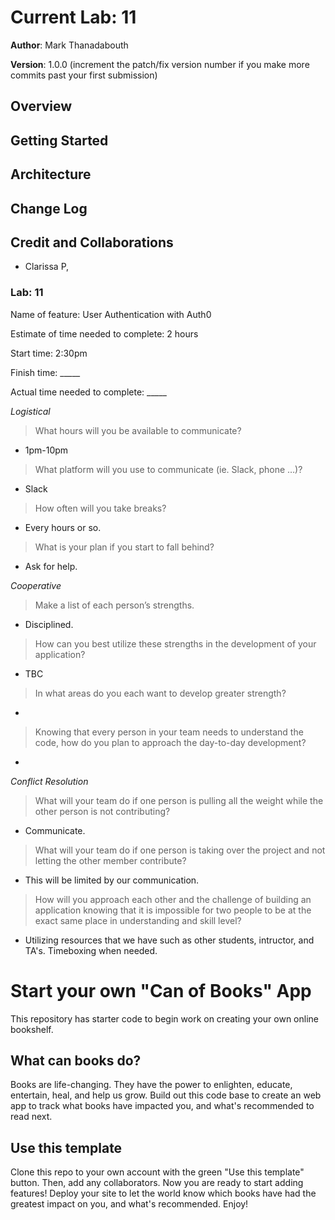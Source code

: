 # Current Lab: 11

**Author**: Mark Thanadabouth

**Version**: 1.0.0 (increment the patch/fix version number if you make more commits past your first submission)

## Overview
<!-- Provide a high level overview of what this application is and why you are building it, beyond the fact that it's an assignment for this class. (i.e. What's your problem domain?) -->

## Getting Started
<!-- What are the steps that a user must take in order to build this app on their own machine and get it running? -->

## Architecture
<!-- Provide a detailed description of the application design. What technologies (languages, libraries, etc) you're using, and any other relevant design information. -->

## Change Log
<!-- Use this area to document the iterative changes made to your application as each feature is successfully implemented. Use time stamps. Here's an example:

01-01-2001 4:59pm - Application now has a fully-functional express server, with a GET route for the location resource. -->

## Credit and Collaborations
- Clarissa P,

### Lab: 11

Name of feature: User Authentication with Auth0

Estimate of time needed to complete: 2 hours

Start time: 2:30pm

Finish time: _____

Actual time needed to complete: _____

*Logistical*

> What hours will you be available to communicate?

- 1pm-10pm

> What platform will you use to communicate (ie. Slack, phone …)?

- Slack

> How often will you take breaks?

- Every hours or so.

> What is your plan if you start to fall behind?

- Ask for help.

*Cooperative*

> Make a list of each person’s strengths.

- Disciplined.

> How can you best utilize these strengths in the development of your application?

- TBC

> In what areas do you each want to develop greater strength?

- 

> Knowing that every person in your team needs to understand the code, how do you plan to approach the day-to-day development?

- 

*Conflict Resolution*

> What will your team do if one person is pulling all the weight while the other person is not contributing?

- Communicate.

> What will your team do if one person is taking over the project and not letting the other member contribute?

- This will be limited by our communication.

> How will you approach each other and the challenge of building an application knowing that it is impossible for two people to be at the exact same place in understanding and skill level?

- Utilizing resources that we have such as other students, intructor, and TA's. Timeboxing when needed.


# Start your own "Can of Books" App

This repository has starter code to begin work on creating your own online bookshelf.

## What can books do?

Books are life-changing. They have the power to enlighten, educate, entertain, heal, and help us grow. Build out this code base to create an web app to track what books have impacted you, and what's recommended to read next.

## Use this template

Clone this repo to your own account with the green "Use this template" button. Then, add any collaborators. Now you are ready to start adding features! Deploy your site to let the world know which books have had the greatest impact on you, and what's recommended. Enjoy!

